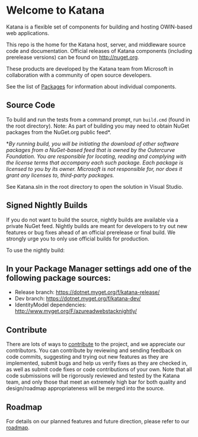 # Welcome to Katana
Katana is a flexible set of components for building and hosting OWIN-based web applications.

This repo is the home for the Katana host, server, and middleware source code and documentation. Official releases of Katana components (including prerelease versions) can be found on http://nuget.org.  

These products are developed by the Katana team from Microsoft in collaboration with a community of open source developers.

See the list of [Packages](https://github.com/aspnet/AspNetKatana/wiki/Packages) for information about individual components.

## Source Code
To build and run the tests from a command prompt, run `build.cmd` (found in the root directory). Note: As part of building you may need to obtain NuGet packages from the NuGet.org public feed*.

*_By running build, you will be initiating the download of other software packages from a NuGet-based feed that is owned by the Outercurve Foundation. You are responsible for locating, reading and complying with the license terms that accompany each such package. Each package is licensed to you by its owner. Microsoft is not responsible for, nor does it grant any licenses to, third-party packages._

See Katana.sln in the root directory to open the solution in Visual Studio.

## Signed Nightly Builds
If you do not want to build the source, nightly builds are available via a private NuGet feed. Nightly builds are meant for developers to try out new features or bug fixes ahead of an official prerelease or final build. We strongly urge you to only use official builds for production.

To use the nightly build:

## In your Package Manager settings add one of the following package sources: 
* Release branch: https://dotnet.myget.org/f/katana-release/
* Dev branch: https://dotnet.myget.org/f/katana-dev/
* IdentityModel dependencies: http://www.myget.org/F/azureadwebstacknightly/

## Contribute
There are lots of ways to [contribute](https://github.com/aspnet/Home/blob/dev/CONTRIBUTING.md) to the project, and we appreciate our contributors.
You can contribute by reviewing and sending feedback on code commits, suggesting and trying out new features as they are implemented, submit bugs and help us verify fixes as they are checked in, as well as submit code fixes or code contributions of your own. Note that all code submissions will be rigorously reviewed and tested by the Katana team, and only those that meet an extremely high bar for both quality and design/roadmap appropriateness will be merged into the source.

## Roadmap
For details on our planned features and future direction, please refer to our [roadmap](https://github.com/aspnet/AspNetKatana/wiki/Roadmap).
